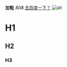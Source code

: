 **加粗**
*斜体*
[去百度一下？](http://baidu.com)
![alt](http://f.hiphotos.baidu.com/image/pic/item/d043ad4bd11373f067aca6bca90f4bfbfbed0406.jpg)
# H1
## H2
### H3
